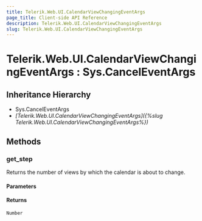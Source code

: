 ```yaml
---
title: Telerik.Web.UI.CalendarViewChangingEventArgs
page_title: Client-side API Reference
description: Telerik.Web.UI.CalendarViewChangingEventArgs
slug: Telerik.Web.UI.CalendarViewChangingEventArgs
---
```


# Telerik.Web.UI.CalendarViewChangingEventArgs : Sys.CancelEventArgs 

## Inheritance Hierarchy

* Sys.CancelEventArgs
* *[Telerik.Web.UI.CalendarViewChangingEventArgs]({%slug Telerik.Web.UI.CalendarViewChangingEventArgs%})*

## Methods

###  get_step

Returns the number of views by which the calendar is about to change.

#### Parameters

#### Returns

`Number` 


